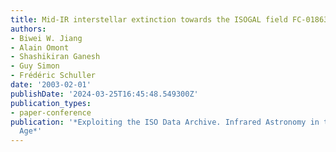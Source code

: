 ```yaml
---
title: Mid-IR interstellar extinction towards the ISOGAL field FC-01863+00035
authors:
- Biwei W. Jiang
- Alain Omont
- Shashikiran Ganesh
- Guy Simon
- Frédéric Schuller
date: '2003-02-01'
publishDate: '2024-03-25T16:45:48.549300Z'
publication_types:
- paper-conference
publication: '*Exploiting the ISO Data Archive. Infrared Astronomy in the Internet
  Age*'
---
```


